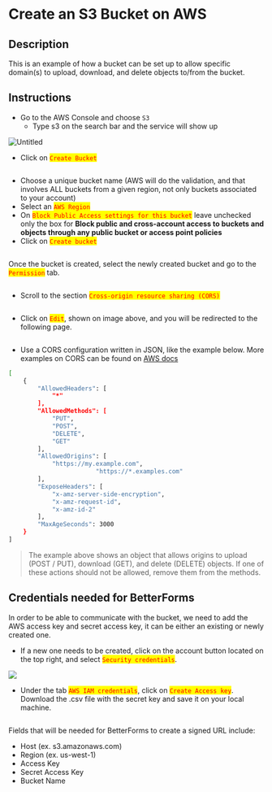 # Create an S3 Bucket on AWS

## Description

This is an example of how a bucket can be set up to allow specific domain(s) to upload, download, and delete objects to/from the bucket.

## Instructions

* Go to the AWS Console and choose `S3`
  * Type s3 on the search bar and the service will show up

![Untitled](<../../.gitbook/assets/Untitled (3).png>)

* Click on <mark style="color:red;">`Create Bucket`</mark>

<figure><img src="../../.gitbook/assets/Untitled 1 (2).png" alt=""><figcaption></figcaption></figure>

* Choose a unique bucket name (AWS will do the validation, and that involves ALL buckets from a given region, not only buckets associated to your account)
* Select an <mark style="color:red;">`AWS Region`</mark>
* On <mark style="color:red;">`Block Public Access settings for this bucket`</mark> leave unchecked only the box for **Block public and cross-account access to buckets and objects through any public bucket or access point policies**
* Click on <mark style="color:red;">`Create bucket`</mark>

<figure><img src="../../.gitbook/assets/Untitled 2 (1).png" alt=""><figcaption></figcaption></figure>

Once the bucket is created, select the newly created bucket and go to the <mark style="color:red;">`Permission`</mark> tab.

<figure><img src="../../.gitbook/assets/Untitled 3.png" alt=""><figcaption></figcaption></figure>

* Scroll to the section <mark style="color:red;">`Cross-origin resource sharing (CORS)`</mark>

<figure><img src="../../.gitbook/assets/Untitled 4.png" alt=""><figcaption></figcaption></figure>

* Click on <mark style="color:red;">`Edit`</mark>, shown on image above, and you will be redirected to the following page.

<figure><img src="../../.gitbook/assets/Untitled 5.png" alt=""><figcaption></figcaption></figure>

* Use a CORS configuration written in JSON, like the example below. More examples on CORS can be found on [AWS docs](https://docs.aws.amazon.com/AmazonS3/latest/userguide/ManageCorsUsing.html)

```bash
[
    {
        "AllowedHeaders": [
            "*"
        ],
        "AllowedMethods": [
            "PUT",
            "POST",
            "DELETE",
            "GET"
        ],
        "AllowedOrigins": [
            "https://my.example.com",
						"https://*.examples.com"
        ],
        "ExposeHeaders": [
            "x-amz-server-side-encryption",
            "x-amz-request-id",
            "x-amz-id-2"
        ],
        "MaxAgeSeconds": 3000
    }
]
```

> The example above shows an object that allows origins to upload (POST / PUT), download (GET), and delete (DELETE) objects. If one of these actions should not be allowed, remove them from the methods.

## Credentials needed for BetterForms

In order to be able to communicate with the bucket, we need to add the AWS access key and secret access key, it can be either an existing or newly created one.

* If a new one needs to be created, click on the account button located on the top right, and select <mark style="color:red;">`Security credentials`</mark>.

![](<../../.gitbook/assets/Screen_Shot_2022 03 22_at_10.06.56_AM.png>)

* Under the tab <mark style="color:red;">`AWS IAM credentials`</mark>, click on <mark style="color:red;">`Create Access key`</mark>. Download the .csv file with the secret key and save it on your local machine.

<figure><img src="../../.gitbook/assets/Untitled 6.png" alt=""><figcaption></figcaption></figure>

Fields that will be needed for BetterForms to create a signed URL include:

* Host (ex. s3.amazonaws.com)
* Region (ex. us-west-1)
* Access Key
* Secret Access Key
* Bucket Name
